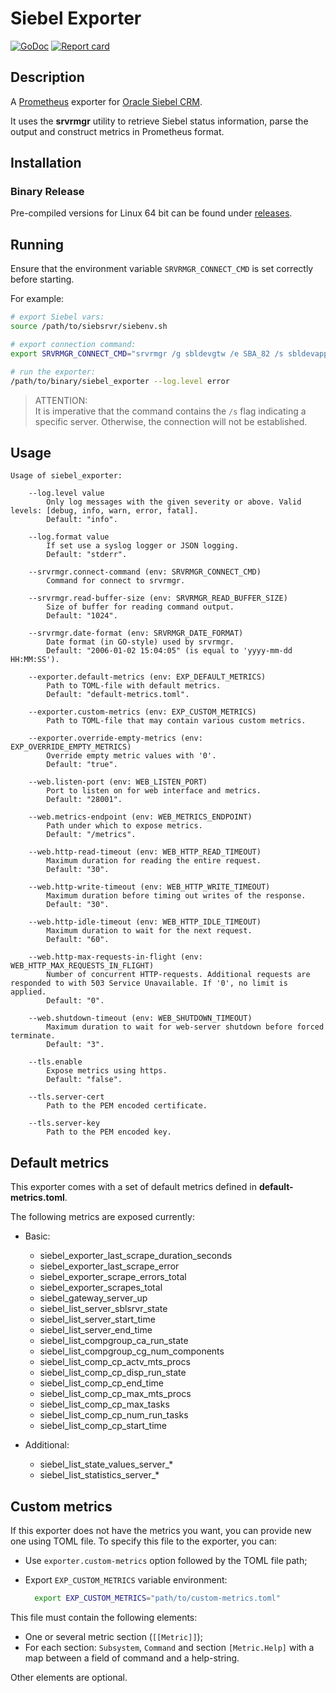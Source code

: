 # Siebel Exporter

[![GoDoc](https://godoc.org/github.com/barkadron/siebel_exporter?status.svg)](http://godoc.org/github.com/barkadron/siebel_exporter)
[![Report card](https://goreportcard.com/badge/github.com/barkadron/siebel_exporter)](https://goreportcard.com/badge/github.com/barkadron/siebel_exporter)

## Description

 A [Prometheus](https://prometheus.io/) exporter for [Oracle Siebel CRM](https://www.oracle.com/cx/siebel/).

 It uses the **srvrmgr** utility to retrieve Siebel status information, parse the output and construct metrics in Prometheus format.

## Installation

### Binary Release

Pre-compiled versions for Linux 64 bit can be found under [releases](https://github.com/barkadron/siebel_exporter/releases).

## Running

Ensure that the environment variable `SRVRMGR_CONNECT_CMD` is set correctly before starting.

For example:

```bash
# export Siebel vars:
source /path/to/siebsrvr/siebenv.sh

# export connection command:
export SRVRMGR_CONNECT_CMD="srvrmgr /g sbldevgtw /e SBA_82 /s sbldevapp /u SADMIN /p SADMIN /q"

# run the exporter:
/path/to/binary/siebel_exporter --log.level error
```

> ATTENTION:  
It is imperative that the command contains the `/s` flag indicating a specific server. Otherwise, the connection will not be established.  

## Usage

```text
Usage of siebel_exporter:

    --log.level value
        Only log messages with the given severity or above. Valid levels: [debug, info, warn, error, fatal].
        Default: "info".

    --log.format value
        If set use a syslog logger or JSON logging.
        Default: "stderr".

    --srvrmgr.connect-command (env: SRVRMGR_CONNECT_CMD)
        Command for connect to srvrmgr.
    
    --srvrmgr.read-buffer-size (env: SRVRMGR_READ_BUFFER_SIZE)
        Size of buffer for reading command output.
        Default: "1024".
    
    --srvrmgr.date-format (env: SRVRMGR_DATE_FORMAT)
        Date format (in GO-style) used by srvrmgr.
        Default: "2006-01-02 15:04:05" (is equal to 'yyyy-mm-dd HH:MM:SS').

    --exporter.default-metrics (env: EXP_DEFAULT_METRICS)
        Path to TOML-file with default metrics.
        Default: "default-metrics.toml".
    
    --exporter.custom-metrics (env: EXP_CUSTOM_METRICS)
        Path to TOML-file that may contain various custom metrics.
    
    --exporter.override-empty-metrics (env: EXP_OVERRIDE_EMPTY_METRICS)
        Override empty metric values with '0'.
        Default: "true".

    --web.listen-port (env: WEB_LISTEN_PORT)
        Port to listen on for web interface and metrics.
        Default: "28001".
    
    --web.metrics-endpoint (env: WEB_METRICS_ENDPOINT)
        Path under which to expose metrics.
        Default: "/metrics".
    
    --web.http-read-timeout (env: WEB_HTTP_READ_TIMEOUT)
        Maximum duration for reading the entire request.
        Default: "30".
    
    --web.http-write-timeout (env: WEB_HTTP_WRITE_TIMEOUT)
        Maximum duration before timing out writes of the response.
        Default: "30".
    
    --web.http-idle-timeout (env: WEB_HTTP_IDLE_TIMEOUT)
        Maximum duration to wait for the next request.
        Default: "60".
    
    --web.http-max-requests-in-flight (env: WEB_HTTP_MAX_REQUESTS_IN_FLIGHT)
        Number of concurrent HTTP-requests. Additional requests are responded to with 503 Service Unavailable. If '0', no limit is applied.
        Default: "0".
    
    --web.shutdown-timeout (env: WEB_SHUTDOWN_TIMEOUT)
        Maximum duration to wait for web-server shutdown before forced terminate.
        Default: "3".

    --tls.enable
        Expose metrics using https.
        Default: "false".
    
    --tls.server-cert
        Path to the PEM encoded certificate.
    
    --tls.server-key
        Path to the PEM encoded key.
```

## Default metrics

This exporter comes with a set of default metrics defined in **default-metrics.toml**.

 The following metrics are exposed currently:

- Basic:
  - siebel_exporter_last_scrape_duration_seconds  
  - siebel_exporter_last_scrape_error  
  - siebel_exporter_scrape_errors_total
  - siebel_exporter_scrapes_total
  - siebel_gateway_server_up
  - siebel_list_server_sblsrvr_state
  - siebel_list_server_start_time
  - siebel_list_server_end_time
  - siebel_list_compgroup_ca_run_state
  - siebel_list_compgroup_cg_num_components
  - siebel_list_comp_cp_actv_mts_procs
  - siebel_list_comp_cp_disp_run_state
  - siebel_list_comp_cp_end_time
  - siebel_list_comp_cp_max_mts_procs
  - siebel_list_comp_cp_max_tasks
  - siebel_list_comp_cp_num_run_tasks
  - siebel_list_comp_cp_start_time

- Additional:
  - siebel_list_state_values_server_*
  - siebel_list_statistics_server_*

## Custom metrics

If this exporter does not have the metrics you want, you can provide new one using TOML file. To specify this file to the exporter, you can:

- Use `exporter.custom-metrics` option followed by the TOML file path;
- Export `EXP_CUSTOM_METRICS` variable environment:

  ```bash
    export EXP_CUSTOM_METRICS="path/to/custom-metrics.toml"
  ```

This file must contain the following elements:

- One or several metric section (`[[Metric]]`);
- For each section: `Subsystem`, `Command` and section `[Metric.Help]` with a map between a field of command and a help-string.

Other elements are optional.
